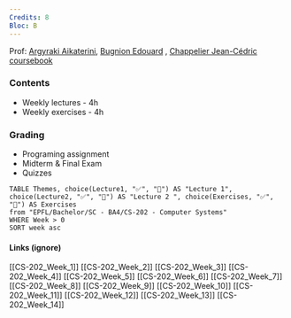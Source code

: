 ```yaml
---
Credits: 8
Bloc: B
---
```

Prof: [Argyraki Aikaterini](https://people.epfl.ch/176638?lang=fr), [Bugnion Edouard](https://people.epfl.ch/229105?lang=fr) , [Chappelier Jean-Cédric](https://people.epfl.ch/112547?lang=fr)
[coursebook](https://edu.epfl.ch/studyplan/fr/bachelor/systemes-de-communication/coursebook/computer-systems-CS-202)

### Contents
- Weekly lectures - 4h
- Weekly exercises - 4h

### Grading
- Programing assignment
- Midterm & Final Exam
- Quizzes




```dataview
TABLE Themes, choice(Lecture1, "✅", "🚫") AS "Lecture 1", choice(Lecture2, "✅", "🚫") AS "Lecture 2 ", choice(Exercises, "✅", "🚫") AS Exercises
from "EPFL/Bachelor/SC - BA4/CS-202 - Computer Systems"
WHERE Week > 0
SORT week asc
```




#### Links (ignore)
[[CS-202_Week_1]] [[CS-202_Week_2]] [[CS-202_Week_3]] [[CS-202_Week_4]] [[CS-202_Week_5]] [[CS-202_Week_6]] [[CS-202_Week_7]] [[CS-202_Week_8]] [[CS-202_Week_9]] [[CS-202_Week_10]] [[CS-202_Week_11]] [[CS-202_Week_12]] [[CS-202_Week_13]] [[CS-202_Week_14]]
